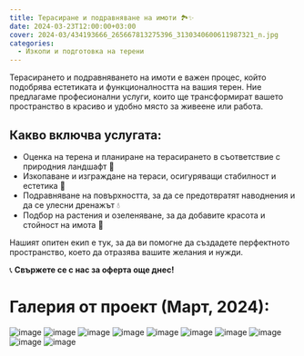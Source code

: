 ```yaml
---
title: Терасиране и подравняване на имоти 🏞️✨
date: 2024-03-23T12:00:00+03:00
cover: 2024-03/434193666_265667813275396_3130340600611987321_n.jpg
categories:
  - Изкопи и подготовка на терени
---
```


Терасирането и подравняването на имоти е важен процес, който подобрява естетиката и функционалността на вашия терен. Ние предлагаме професионални услуги, които ще трансформират вашето пространство в красиво и удобно място за живеене или работа.

## Какво включва услугата:

- Оценка на терена и планиране на терасирането в съответствие с природния ландшафт 📏
- Изкопаване и изграждане на тераси, осигуряващи стабилност и естетика 🌿
- Подравняване на повърхността, за да се предотвратят наводнения и да се улесни дренажът 💧
- Подбор на растения и озеленяване, за да добавите красота и стойност на имота 🌼

Нашият опитен екип е тук, за да ви помогне да създадете перфектното пространство, което да отразява вашите желания и нужди.

📞 **Свържете се с нас за оферта още днес!**

# Галерия от проект (Март, 2024):

![image](2024-03/433563487_265668886608622_7183409990548498941_n.jpg)
![image](2024-03/433568101_265668129942031_7266567841350275146_n.jpg)
![image](2024-03/434058039_265668323275345_1687657430337516503_n.jpg)
![image](2024-03/434120470_265668793275298_2637778489439883457_n.jpg)
![image](2024-03/434120599_265668103275367_8584202119624403227_n.jpg)
![image](2024-03/434130877_265668153275362_2336628968149383637_n.jpg)
![image](2024-03/434135326_265668246608686_4196425340201218575_n.jpg)
![image](2024-03/434136924_265667826608728_5782183257478696370_n.jpg)
![image](2024-03/434143944_265668769941967_7509615386342826540_n.jpg)
![image](2024-03/434193666_265667813275396_3130340600611987321_n.jpg)
